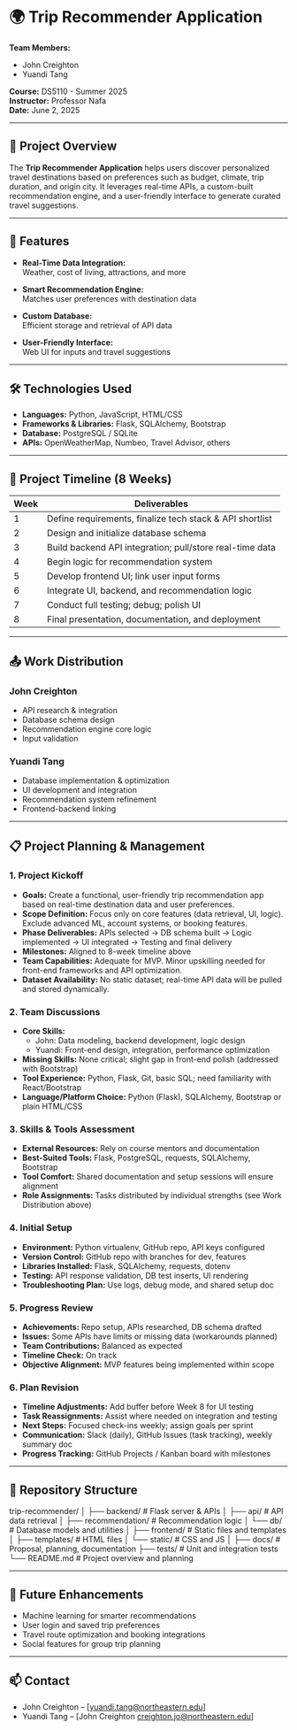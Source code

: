 # 🌍 Trip Recommender Application

**Team Members:**  
- John Creighton  
- Yuandi Tang  

**Course:** DS5110 - Summer 2025  
**Instructor:** Professor Nafa  
**Date:** June 2, 2025  

---

## 📌 Project Overview

The **Trip Recommender Application** helps users discover personalized travel destinations based on preferences such as budget, climate, trip duration, and origin city. It leverages real-time APIs, a custom-built recommendation engine, and a user-friendly interface to generate curated travel suggestions.

---

## 🚀 Features

- **Real-Time Data Integration:**  
  Weather, cost of living, attractions, and more

- **Smart Recommendation Engine:**  
  Matches user preferences with destination data

- **Custom Database:**  
  Efficient storage and retrieval of API data

- **User-Friendly Interface:**  
  Web UI for inputs and travel suggestions

---

## 🛠️ Technologies Used

- **Languages:** Python, JavaScript, HTML/CSS  
- **Frameworks & Libraries:** Flask, SQLAlchemy, Bootstrap  
- **Database:** PostgreSQL / SQLite  
- **APIs:** OpenWeatherMap, Numbeo, Travel Advisor, others

---

## 📅 Project Timeline (8 Weeks)

| Week | Deliverables                                               |
|------|------------------------------------------------------------|
| 1    | Define requirements, finalize tech stack & API shortlist   |
| 2    | Design and initialize database schema                      |
| 3    | Build backend API integration; pull/store real-time data   |
| 4    | Begin logic for recommendation system                      |
| 5    | Develop frontend UI; link user input forms                 |
| 6    | Integrate UI, backend, and recommendation logic            |
| 7    | Conduct full testing; debug; polish UI                     |
| 8    | Final presentation, documentation, and deployment          |

---

## 📤 Work Distribution

### John Creighton
- API research & integration
- Database schema design
- Recommendation engine core logic
- Input validation

### Yuandi Tang
- Database implementation & optimization
- UI development and integration
- Recommendation system refinement
- Frontend-backend linking

---

## 📋 Project Planning & Management

### 1. Project Kickoff
- **Goals:** Create a functional, user-friendly trip recommendation app based on real-time destination data and user preferences.
- **Scope Definition:** Focus only on core features (data retrieval, UI, logic). Exclude advanced ML, account systems, or booking features.
- **Phase Deliverables:** APIs selected → DB schema built → Logic implemented → UI integrated → Testing and final delivery
- **Milestones:** Aligned to 8-week timeline above
- **Team Capabilities:** Adequate for MVP. Minor upskilling needed for front-end frameworks and API optimization.
- **Dataset Availability:** No static dataset; real-time API data will be pulled and stored dynamically.

### 2. Team Discussions
- **Core Skills:**
  - John: Data modeling, backend development, logic design
  - Yuandi: Front-end design, integration, performance optimization
- **Missing Skills:** None critical; slight gap in front-end polish (addressed with Bootstrap)
- **Tool Experience:** Python, Flask, Git, basic SQL; need familiarity with React/Bootstrap
- **Language/Platform Choice:** Python (Flask), SQLAlchemy, Bootstrap or plain HTML/CSS

### 3. Skills & Tools Assessment
- **External Resources:** Rely on course mentors and documentation
- **Best-Suited Tools:** Flask, PostgreSQL, requests, SQLAlchemy, Bootstrap
- **Tool Comfort:** Shared documentation and setup sessions will ensure alignment
- **Role Assignments:** Tasks distributed by individual strengths (see Work Distribution above)

### 4. Initial Setup
- **Environment:** Python virtualenv, GitHub repo, API keys configured
- **Version Control:** GitHub repo with branches for dev, features
- **Libraries Installed:** Flask, SQLAlchemy, requests, dotenv
- **Testing:** API response validation, DB test inserts, UI rendering
- **Troubleshooting Plan:** Use logs, debug mode, and shared setup doc

### 5. Progress Review
- **Achievements:** Repo setup, APIs researched, DB schema drafted
- **Issues:** Some APIs have limits or missing data (workarounds planned)
- **Team Contributions:** Balanced as expected
- **Timeline Check:** On track
- **Objective Alignment:** MVP features being implemented within scope

### 6. Plan Revision
- **Timeline Adjustments:** Add buffer before Week 8 for UI testing
- **Task Reassignments:** Assist where needed on integration and testing
- **Next Steps:** Focused check-ins weekly; assign goals per sprint
- **Communication:** Slack (daily), GitHub Issues (task tracking), weekly summary doc
- **Progress Tracking:** GitHub Projects / Kanban board with milestones

---

## 📂 Repository Structure
trip-recommender/
│
├── backend/                # Flask server & APIs
│   ├── api/                # API data retrieval
│   ├── recommendation/     # Recommendation logic
│   └── db/                 # Database models and utilities
│
├── frontend/               # Static files and templates
│   ├── templates/          # HTML files
│   └── static/             # CSS and JS
│
├── docs/                   # Proposal, planning, documentation
├── tests/                  # Unit and integration tests
└── README.md               # Project overview and planning

---

## 🧪 Future Enhancements

- Machine learning for smarter recommendations
- User login and saved trip preferences
- Travel route optimization and booking integrations
- Social features for group trip planning

---

## 📫 Contact

- John Creighton – [yuandi.tang@northeastern.edu]  
- Yuandi Tang – [John Creighton <creighton.jo@northeastern.edu>]
